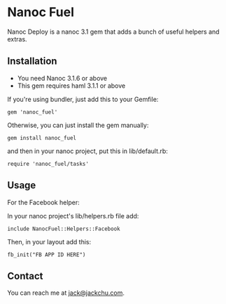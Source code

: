 Nanoc Fuel
=============================

Nanoc Deploy is a nanoc 3.1 gem that adds a bunch of useful helpers and extras.

Installation
------------

- You need Nanoc 3.1.6 or above
- This gem requires haml 3.1.1 or above

If you're using bundler, just add this to your Gemfile:

    gem 'nanoc_fuel'

Otherwise, you can just install the gem manually:

    gem install nanoc_fuel

and then in your nanoc project, put this in lib/default.rb:

    require 'nanoc_fuel/tasks'

Usage
------------

For the Facebook helper:

In your nanoc project's lib/helpers.rb file add:

    include NanocFuel::Helpers::Facebook

Then, in your layout add this:

    fb_init("FB APP ID HERE")

Contact
------------
You can reach me at <jack@jackchu.com>.